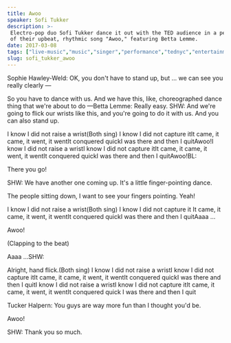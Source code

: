```yaml
---
title: Awoo
speaker: Sofi Tukker
description: >-
 Electro-pop duo Sofi Tukker dance it out with the TED audience in a performance
 of their upbeat, rhythmic song "Awoo," featuring Betta Lemme.
date: 2017-03-08
tags: ["live-music","music","singer","performance","tednyc","entertainment"]
slug: sofi_tukker_awoo
---
```


Sophie Hawley-Weld: OK, you don't have to stand up, but ... we can see you really clearly
—

So you have to dance with us. And we have this, like, choreographed dance thing that we're
about to do —Betta Lemme: Really easy. SHW: And we're going to flick our wrists like this,
and you're going to do it with us. And you can also stand up.

I know I did not raise a wrist(Both sing) I know I did not capture itIt came, it came, it
went, it wentIt conquered quickI was there and then I quitAwoo!I know I did not raise a
wristI know I did not capture itIt came, it came, it went, it wentIt conquered quickI was
there and then I quitAwoo!BL: 

There you go!

SHW: We have another one coming up. It's a little finger-pointing dance.

The people sitting down, I want to see your fingers pointing. Yeah!

I know I did not raise a wrist(Both sing) I know I did not capture it It came, it came, it
went, it wentIt conquered quickI was there and then I quitAaaa ...

Awoo!

(Clapping to the beat)

Aaaa ...SHW: 

Alright, hand flick.(Both sing) I know I did not raise a wristI know I did not capture
itIt came, it came, it went, it wentIt conquered quickI was there and then I quitI know I
did not raise a wristI know I did not capture itIt came, it came, it went, it wentIt
conquered quick I was there and then I quit

Tucker Halpern: You guys are way more fun than I thought you'd be.

Awoo!

SHW: Thank you so much.

<!--
ad_duration=3.33
comment_count=12
event="TEDNYC"
external_start_time=0
intro_duration=11.82
is_subtitle_required="False"
is_talk_featured="True"
language="en"
language_swap="False"
native_language="en"
number_of_related_talks=6
number_of_speakers=2
number_of_subtitled_videos=38
number_of_tags=6
number_of_talk_download_languages=39
number_of_talk_more_resources=0
number_of_talk_recommendations=0
number_of_talks_take_actions=0
post_ad_duration=0.83
published_timestamp="2017-06-16 10:41:18"
recording_date="2017-03-08"
speaker_description="Band"
speaker_is_published=1
speaker_name="Sofi Tukker"
talk_name="Awoo"
talks_tags=["live-music","music","singer","performance","tednyc","entertainment"]
url_audio="https://download.ted.com/talks/SofiTukker_2017S.mp3?apikey=acme-roadrunner"
url_photo_speaker="https://pe.tedcdn.com/images/ted/3f0481fb497c195edc1fa1ebf1e946eb894a7a74_254x191.jpg"
url_photo_talk="https://s3.amazonaws.com/talkstar-photos/uploads/fae45582-fa9a-45af-939f-f9b2424a9a8c/SofiTukker_2017S-embed.jpg"
url_webpage="https://www.ted.com/talks/sofi_tukker_awoo"
video_type_name="TED Stage Talk"
-->